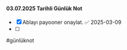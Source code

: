 #### 03.07.2025 Tarihli Günlük Not

- [x] Ablayı payooner onaylat. ✅ 2025-03-09
- [ ] 


#günlüknot

